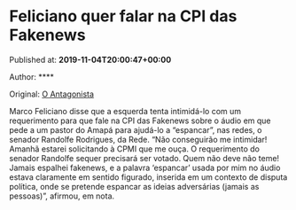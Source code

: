 
# Feliciano quer falar na CPI das Fakenews

Published at: **2019-11-04T20:00:47+00:00**

Author: ****

Original: [O Antagonista](https://www.oantagonista.com/brasil/feliciano-quer-falar-na-cpi-das-fakenews/)

Marco Feliciano disse que a esquerda tenta intimidá-lo com um requerimento para que fale na CPI das Fakenews sobre o áudio em que pede a um pastor do Amapá para ajudá-lo a “espancar”, nas redes, o senador Randolfe Rodrigues, da Rede.
“Não conseguirão me intimidar! Amanhã estarei solicitando à CPMI que me ouça. O requerimento do senador Randolfe sequer precisará ser votado. Quem não deve não teme! Jamais espalhei fakenews, e a palavra ‘espancar’ usada por mim no áudio estava claramente em sentido figurado, inserida em um contexto de disputa política, onde se pretende espancar as ideias adversárias (jamais as pessoas)”, afirmou, em nota.
